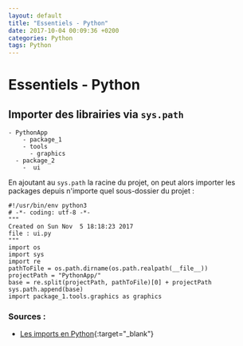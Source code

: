 ```yaml
---
layout: default
title: "Essentiels - Python"
date: 2017-10-04 00:09:36 +0200
categories: Python 
tags: Python
---
```


# Essentiels - Python

## Importer des librairies via `sys.path`


```
- PythonApp
    - package_1
    - tools
      - graphics
  - package_2
    -  ui

``` 
En ajoutant au `sys.path` la racine du projet, on peut alors importer les packages depuis n'importe quel sous-dossier du projet : 

```
#!/usr/bin/env python3
# -*- coding: utf-8 -*-
"""
Created on Sun Nov  5 18:18:23 2017
file : ui.py
"""
import os
import sys
import re
pathToFile = os.path.dirname(os.path.realpath(__file__))
projectPath = "PythonApp/"
base = re.split(projectPath, pathToFile)[0] + projectPath
sys.path.append(base)
import package_1.tools.graphics as graphics

```



### Sources : 

* [Les imports en Python](http://sametmax.com/les-imports-en-python/){:target="_blank"}
